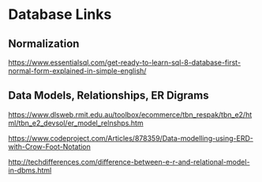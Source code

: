 # Database Links

## Normalization
https://www.essentialsql.com/get-ready-to-learn-sql-8-database-first-normal-form-explained-in-simple-english/

## Data Models, Relationships, ER Digrams
https://www.dlsweb.rmit.edu.au/toolbox/ecommerce/tbn_respak/tbn_e2/html/tbn_e2_devsol/er_model_relnshps.htm

https://www.codeproject.com/Articles/878359/Data-modelling-using-ERD-with-Crow-Foot-Notation

http://techdifferences.com/difference-between-e-r-and-relational-model-in-dbms.html
